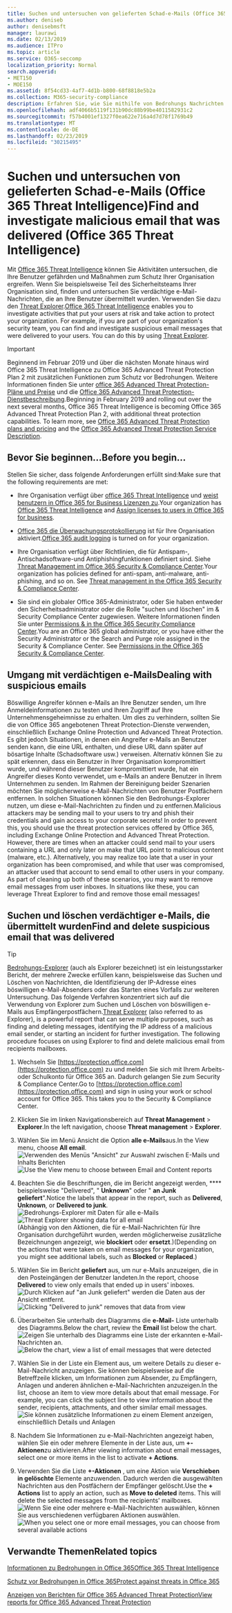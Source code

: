```yaml
---
title: Suchen und untersuchen von gelieferten Schad-e-Mails (Office 365 Threat Intelligence)
ms.author: deniseb
author: denisebmsft
manager: laurawi
ms.date: 02/13/2019
ms.audience: ITPro
ms.topic: article
ms.service: O365-seccomp
localization_priority: Normal
search.appverid:
- MET150
- MOE150
ms.assetid: 8f54cd33-4af7-4d1b-b800-68f8818e5b2a
ms.collection: M365-security-compliance
description: Erfahren Sie, wie Sie mithilfe von Bedrohungs Nachrichten nach bösartigen e-Mails suchen und diese untersuchen.
ms.openlocfilehash: adf4066b5119f131b90dc88b99be4011582931c2
ms.sourcegitcommit: f57b4001ef1327f0ea622e716a4d7d78f1769b49
ms.translationtype: MT
ms.contentlocale: de-DE
ms.lasthandoff: 02/23/2019
ms.locfileid: "30215495"
---
```

# <a name="find-and-investigate-malicious-email-that-was-delivered-office-365-threat-intelligence"></a><span data-ttu-id="e4270-103">Suchen und untersuchen von gelieferten Schad-e-Mails (Office 365 Threat Intelligence)</span><span class="sxs-lookup"><span data-stu-id="e4270-103">Find and investigate malicious email that was delivered (Office 365 Threat Intelligence)</span></span>

<span data-ttu-id="e4270-p101">Mit [Office 365 Threat Intelligence](office-365-ti.md) können Sie Aktivitäten untersuchen, die Ihre Benutzer gefährden und Maßnahmen zum Schutz Ihrer Organisation ergreifen. Wenn Sie beispielsweise Teil des Sicherheitsteams Ihrer Organisation sind, finden und untersuchen Sie verdächtige e-Mail-Nachrichten, die an Ihre Benutzer übermittelt wurden. Verwenden Sie dazu den [Threat Explorer](get-started-with-ti.md#threat-explorer).</span><span class="sxs-lookup"><span data-stu-id="e4270-p101">[Office 365 Threat Intelligence](office-365-ti.md) enables you to investigate activities that put your users at risk and take action to protect your organization. For example, if you are part of your organization's security team, you can find and investigate suspicious email messages that were delivered to your users. You can do this by using [Threat Explorer](get-started-with-ti.md#threat-explorer).</span></span>
  
> [!IMPORTANT]
> <span data-ttu-id="e4270-p102">Beginnend im Februar 2019 und über die nächsten Monate hinaus wird Office 365 Threat Intelligence zu Office 365 Advanced Threat Protection Plan 2 mit zusätzlichen Funktionen zum Schutz vor Bedrohungen. Weitere Informationen finden Sie unter [office 365 Advanced Threat Protection-Pläne und Preise](https://products.office.com/exchange/advance-threat-protection) und die [Office 365 Advanced Threat Protection-Dienstbeschreibung](https://docs.microsoft.com/office365/servicedescriptions/office-365-advanced-threat-protection-service-description).</span><span class="sxs-lookup"><span data-stu-id="e4270-p102">Beginning in February 2019 and rolling out over the next several months, Office 365 Threat Intelligence is becoming Office 365 Advanced Threat Protection Plan 2, with additional threat protection capabilities. To learn more, see [Office 365 Advanced Threat Protection plans and pricing](https://products.office.com/exchange/advance-threat-protection) and the [Office 365 Advanced Threat Protection Service Description](https://docs.microsoft.com/office365/servicedescriptions/office-365-advanced-threat-protection-service-description).</span></span>
  
## <a name="before-you-begin"></a><span data-ttu-id="e4270-109">Bevor Sie beginnen...</span><span class="sxs-lookup"><span data-stu-id="e4270-109">Before you begin...</span></span>

<span data-ttu-id="e4270-110">Stellen Sie sicher, dass folgende Anforderungen erfüllt sind:</span><span class="sxs-lookup"><span data-stu-id="e4270-110">Make sure that the following requirements are met:</span></span>
  
- <span data-ttu-id="e4270-111">Ihre Organisation verfügt über [office 365 Threat Intelligence](office-365-ti.md) und [weist benutzern in Office 365 for Business Lizenzen zu](https://support.office.com/article/997596b5-4173-4627-b915-36abac6786dc).</span><span class="sxs-lookup"><span data-stu-id="e4270-111">Your organization has [Office 365 Threat Intelligence](office-365-ti.md) and [Assign licenses to users in Office 365 for business](https://support.office.com/article/997596b5-4173-4627-b915-36abac6786dc).</span></span>
    
- <span data-ttu-id="e4270-112">[Office 365 die Überwachungsprotokollierung](turn-audit-log-search-on-or-off.md) ist für Ihre Organisation aktiviert.</span><span class="sxs-lookup"><span data-stu-id="e4270-112">[Office 365 audit logging](turn-audit-log-search-on-or-off.md) is turned on for your organization.</span></span> 
    
- <span data-ttu-id="e4270-p103">Ihre Organisation verfügt über Richtlinien, die für Antispam-, Antischadsoftware-und Antiphishingfunktionen definiert sind. Siehe [Threat Management im Office 365 Security &amp; Compliance Center](threat-management.md).</span><span class="sxs-lookup"><span data-stu-id="e4270-p103">Your organization has policies defined for anti-spam, anti-malware, anti-phishing, and so on. See [Threat management in the Office 365 Security &amp; Compliance Center](threat-management.md).</span></span>
    
- <span data-ttu-id="e4270-p104">Sie sind ein globaler Office 365-Administrator, oder Sie haben entweder den Sicherheitsadministrator oder die Rolle "suchen und löschen" im &amp; Security Compliance Center zugewiesen. Weitere Informationen finden Sie unter [Permissions &amp; in the Office 365 Security Compliance Center](permissions-in-the-security-and-compliance-center.md).</span><span class="sxs-lookup"><span data-stu-id="e4270-p104">You are an Office 365 global administrator, or you have either the Security Administrator or the Search and Purge role assigned in the Security &amp; Compliance Center. See [Permissions in the Office 365 Security &amp; Compliance Center](permissions-in-the-security-and-compliance-center.md).</span></span>
    
## <a name="dealing-with-suspicious-emails"></a><span data-ttu-id="e4270-117">Umgang mit verdächtigen e-Mails</span><span class="sxs-lookup"><span data-stu-id="e4270-117">Dealing with suspicious emails</span></span>

<span data-ttu-id="e4270-p105">Böswillige Angreifer können e-Mails an Ihre Benutzer senden, um Ihre Anmeldeinformationen zu testen und Ihren Zugriff auf Ihre Unternehmensgeheimnisse zu erhalten. Um dies zu verhindern, sollten Sie die von Office 365 angebotenen Threat Protection-Dienste verwenden, einschließlich Exchange Online Protection und Advanced Threat Protection. Es gibt jedoch Situationen, in denen ein Angreifer e-Mails an Benutzer senden kann, die eine URL enthalten, und diese URL dann später auf bösartige Inhalte (Schadsoftware usw.) verweisen. Alternativ können Sie zu spät erkennen, dass ein Benutzer in Ihrer Organisation kompromittiert wurde, und während dieser Benutzer kompromittiert wurde, hat ein Angreifer dieses Konto verwendet, um e-Mails an andere Benutzer in Ihrem Unternehmen zu senden. Im Rahmen der Bereinigung beider Szenarien möchten Sie möglicherweise e-Mail-Nachrichten von Benutzer Postfächern entfernen. In solchen Situationen können Sie den Bedrohungs-Explorer nutzen, um diese e-Mail-Nachrichten zu finden und zu entfernen.</span><span class="sxs-lookup"><span data-stu-id="e4270-p105">Malicious attackers may be sending mail to your users to try and phish their credentials and gain access to your corporate secrets! In order to prevent this, you should use the threat protection services offered by Office 365, including Exchange Online Protection and Advanced Threat Protection. However, there are times when an attacker could send mail to your users containing a URL and only later on make that URL point to malicious content (malware, etc.). Alternatively, you may realize too late that a user in your organization has been compromised, and while that user was compromised, an attacker used that account to send email to other users in your company. As part of cleaning up both of these scenarios, you may want to remove email messages from user inboxes. In situations like these, you can leverage Threat Explorer to find and remove those email messages!</span></span>
  
## <a name="find-and-delete-suspicious-email-that-was-delivered"></a><span data-ttu-id="e4270-124">Suchen und löschen verdächtiger e-Mails, die übermittelt wurden</span><span class="sxs-lookup"><span data-stu-id="e4270-124">Find and delete suspicious email that was delivered</span></span>

> [!TIP]
> <span data-ttu-id="e4270-p106">[Bedrohungs-Explorer](get-started-with-ti.md#threat-explorer) (auch als Explorer bezeichnet) ist ein leistungsstarker Bericht, der mehrere Zwecke erfüllen kann, beispielsweise das Suchen und Löschen von Nachrichten, die Identifizierung der IP-Adresse eines böswilligen e-Mail-Absenders oder das Starten eines Vorfalls zur weiteren Untersuchung. Das folgende Verfahren konzentriert sich auf die Verwendung von Explorer zum Suchen und Löschen von böswilligen e-Mails aus Empfängerpostfächern.</span><span class="sxs-lookup"><span data-stu-id="e4270-p106">[Threat Explorer](get-started-with-ti.md#threat-explorer) (also referred to as Explorer), is a powerful report that can serve multiple purposes, such as finding and deleting messages, identifying the IP address of a malicious email sender, or starting an incident for further investigation. The following procedure focuses on using Explorer to find and delete malicious email from recipients mailboxes.</span></span> 
  
1. <span data-ttu-id="e4270-p107">Wechseln Sie [https://protection.office.com](https://protection.office.com) zu und melden Sie sich mit Ihrem Arbeits-oder Schulkonto für Office 365 an. Dadurch gelangen Sie zum Security &amp; Compliance Center.</span><span class="sxs-lookup"><span data-stu-id="e4270-p107">Go to [https://protection.office.com](https://protection.office.com) and sign in using your work or school account for Office 365. This takes you to the Security &amp; Compliance Center.</span></span> 
    
2. <span data-ttu-id="e4270-129">Klicken Sie im linken Navigationsbereich auf **Threat Management** \> **Explorer**.</span><span class="sxs-lookup"><span data-stu-id="e4270-129">In the left navigation, choose **Threat management** \> **Explorer**.</span></span>
    
3. <span data-ttu-id="e4270-130">Wählen Sie im Menü Ansicht die Option **alle e-Mails**aus.</span><span class="sxs-lookup"><span data-stu-id="e4270-130">In the View menu, choose **All email**.</span></span><br/><span data-ttu-id="e4270-131">![Verwenden des Menüs "Ansicht" zur Auswahl zwischen E-Mails und Inhalts Berichten](media/d39013ff-93b6-42f6-bee5-628895c251c2.png)</span><span class="sxs-lookup"><span data-stu-id="e4270-131">![Use the View menu to choose between Email and Content reports](media/d39013ff-93b6-42f6-bee5-628895c251c2.png)</span></span>
  
4. <span data-ttu-id="e4270-132">Beachten Sie die Beschriftungen, die im Bericht angezeigt werden, \*\*\*\* beispielsweise "Delivered", " **Unknown**" oder " **an Junk geliefert**".</span><span class="sxs-lookup"><span data-stu-id="e4270-132">Notice the labels that appear in the report, such as **Delivered**, **Unknown**, or **Delivered to junk**.</span></span><br/><span data-ttu-id="e4270-133">![Bedrohungs-Explorer mit Daten für alle e-Mails](media/208826ed-a85e-446f-b276-b5fdc312fbcb.png)</span><span class="sxs-lookup"><span data-stu-id="e4270-133">![Threat Explorer showing data for all email](media/208826ed-a85e-446f-b276-b5fdc312fbcb.png)</span></span><br/><span data-ttu-id="e4270-134">(Abhängig von den Aktionen, die für e-Mail-Nachrichten für Ihre Organisation durchgeführt wurden, werden möglicherweise zusätzliche Bezeichnungen angezeigt, wie **blockiert** oder **ersetzt**.)</span><span class="sxs-lookup"><span data-stu-id="e4270-134">(Depending on the actions that were taken on email messages for your organization, you might see additional labels, such as **Blocked** or **Replaced**.)</span></span>
    
5. <span data-ttu-id="e4270-135">Wählen Sie im Bericht **geliefert** aus, um nur e-Mails anzuzeigen, die in den Posteingängen der Benutzer landeten.</span><span class="sxs-lookup"><span data-stu-id="e4270-135">In the report, choose **Delivered** to view only emails that ended up in users' inboxes.</span></span><br/><span data-ttu-id="e4270-136">![Durch Klicken auf "an Junk geliefert" werden die Daten aus der Ansicht entfernt.](media/e6fb2e47-461e-4f6f-8c65-c331bd858758.png)</span><span class="sxs-lookup"><span data-stu-id="e4270-136">![Clicking "Delivered to junk" removes that data from view](media/e6fb2e47-461e-4f6f-8c65-c331bd858758.png)</span></span>
  
6. <span data-ttu-id="e4270-137">Überarbeiten Sie unterhalb des Diagramms die **e-Mail-** Liste unterhalb des Diagramms.</span><span class="sxs-lookup"><span data-stu-id="e4270-137">Below the chart, review the **Email** list below the chart.</span></span><br/><span data-ttu-id="e4270-138">![Zeigen Sie unterhalb des Diagramms eine Liste der erkannten e-Mail-Nachrichten an.](media/dfb60590-1236-499d-97da-86c68621e2bc.png)</span><span class="sxs-lookup"><span data-stu-id="e4270-138">![Below the chart, view a list of email messages that were detected](media/dfb60590-1236-499d-97da-86c68621e2bc.png)</span></span>
  
7. <span data-ttu-id="e4270-p108">Wählen Sie in der Liste ein Element aus, um weitere Details zu dieser e-Mail-Nachricht anzuzeigen. Sie können beispielsweise auf die Betreffzeile klicken, um Informationen zum Absender, zu Empfängern, Anlagen und anderen ähnlichen e-Mail-Nachrichten anzuzeigen.</span><span class="sxs-lookup"><span data-stu-id="e4270-p108">In the list, choose an item to view more details about that email message. For example, you can click the subject line to view information about the sender, recipients, attachments, and other similar email messages.</span></span><br/>![Sie können zusätzliche Informationen zu einem Element anzeigen, einschließlich Details und Anlagen](media/5a5707c3-d62a-4610-ae7b-900fff8708b2.png)
  
8. <span data-ttu-id="e4270-142">Nachdem Sie Informationen zu e-Mail-Nachrichten angezeigt haben, wählen Sie ein oder mehrere Elemente in der Liste aus, um **+-Aktionen**zu aktivieren.</span><span class="sxs-lookup"><span data-stu-id="e4270-142">After viewing information about email messages, select one or more items in the list to activate **+ Actions**.</span></span>
    
9. <span data-ttu-id="e4270-p109">Verwenden Sie die Liste **+-Aktionen** , um eine Aktion wie **Verschieben in gelöschte** Elemente anzuwenden. Dadurch werden die ausgewählten Nachrichten aus den Postfächern der Empfänger gelöscht.</span><span class="sxs-lookup"><span data-stu-id="e4270-p109">Use the **+ Actions** list to apply an action, such as **Move to deleted** items. This will delete the selected messages from the recipients' mailboxes.</span></span><br/><span data-ttu-id="e4270-145">![Wenn Sie eine oder mehrere e-Mail-Nachrichten auswählen, können Sie aus verschiedenen verfügbaren Aktionen auswählen.](media/ef12e10c-60a7-4f66-8f76-68d77ae26de1.png)</span><span class="sxs-lookup"><span data-stu-id="e4270-145">![When you select one or more email messages, you can choose from several available actions](media/ef12e10c-60a7-4f66-8f76-68d77ae26de1.png)</span></span>
  
## <a name="related-topics"></a><span data-ttu-id="e4270-146">Verwandte Themen</span><span class="sxs-lookup"><span data-stu-id="e4270-146">Related topics</span></span>

[<span data-ttu-id="e4270-147">Informationen zu Bedrohungen in Office 365</span><span class="sxs-lookup"><span data-stu-id="e4270-147">Office 365 Threat Intelligence</span></span>](office-365-ti.md)
  
[<span data-ttu-id="e4270-148">Schutz vor Bedrohungen in Office 365</span><span class="sxs-lookup"><span data-stu-id="e4270-148">Protect against threats in Office 365</span></span>](protect-against-threats.md)
  
[<span data-ttu-id="e4270-149">Anzeigen von Berichten für Office 365 Advanced Threat Protection</span><span class="sxs-lookup"><span data-stu-id="e4270-149">View reports for Office 365 Advanced Threat Protection</span></span>](view-reports-for-atp.md)
  

